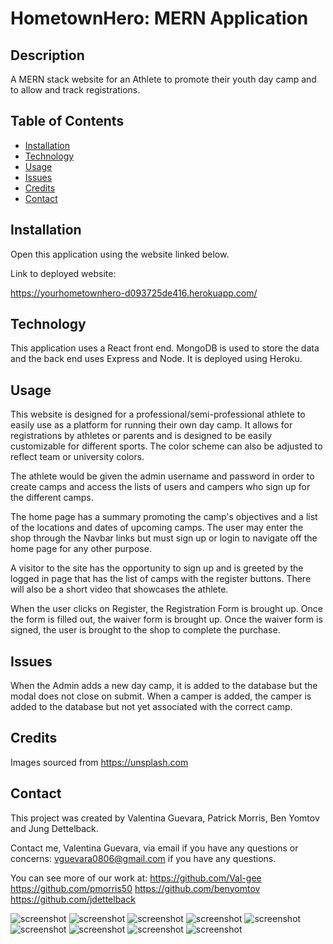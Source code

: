 # HometownHero: MERN Application

## Description

A MERN stack website for an Athlete to promote their youth day camp and to allow and track registrations. 


## Table of Contents
* [Installation](#installation)
* [Technology](#technology)
* [Usage](#usage)
* [Issues](#issues)
* [Credits](#credits)
* [Contact](#contact)


## Installation
Open this application using the website linked below.

Link to deployed website:

https://yourhometownhero-d093725de416.herokuapp.com/


## Technology
This application uses a React front end. MongoDB is used to store the data and the back end uses Express and Node. It is deployed using Heroku.


## Usage
This website is designed for a professional/semi-professional athlete to easily use as a platform for running their own day camp. It allows for registrations by athletes or parents and is designed to be easily customizable for different sports. The color scheme can also be adjusted to reflect team or university colors.

The athlete would be given the admin username and password in order to create camps and access the lists of users and campers who sign up for the different camps.

The home page has a summary promoting the camp's objectives and a list of the locations and dates of upcoming camps. The user may enter the shop through the Navbar links but must sign up or login to navigate off the home page for any other purpose.

A visitor to the site has the opportunity to sign up and is greeted by the logged in page that has the list of camps with the register buttons. There will also be a short video that showcases the athlete.

When the user clicks on Register, the Registration Form is brought up. Once the form is filled out, the waiver form is brought up. Once the waiver form is signed, the user is brought to the shop to complete the purchase.


## Issues
When the Admin adds a new day camp, it is added to the database but the modal does not close on submit. When a camper is added, the camper is added to the database but not yet associated with the correct camp.


## Credits
Images sourced from https://unsplash.com


## Contact
This project was created by Valentina Guevara, Patrick Morris, Ben Yomtov and Jung Dettelback.

Contact me, Valentina Guevara, via email if you have any questions or concerns:
    [vguevara0806@gmail.com](mailto:vguevara0806@gmail.com) if you have any questions.  

You can see more of our work at:
    <https://github.com/Val-gee>
    <https://github.com/pmorris50>
    <https://github.com/benyomtov>
    <https://github.com/jdettelback>

  ![screenshot](https://raw.githubusercontent.com/pmorris50/HometownHero/main/client/public/images/hometownhero.png)
  ![screenshot](https://raw.githubusercontent.com/pmorris50/HometownHero/main/client/public/images/hometownhero2.png)
  ![screenshot](https://raw.githubusercontent.com/pmorris50/HometownHero/main/client/public/images/hometownhero3.png)
  ![screenshot](https://raw.githubusercontent.com/pmorris50/HometownHero/main/client/public/images/hometownhero4.png)
  ![screenshot](https://raw.githubusercontent.com/pmorris50/HometownHero/main/client/public/images/hometownhero5.png)
  ![screenshot](https://raw.githubusercontent.com/pmorris50/HometownHero/main/client/public/images/hometownhero6.png)
  ![screenshot](https://raw.githubusercontent.com/pmorris50/HometownHero/main/client/public/images/hometownhero7.png)
  ![screenshot](https://raw.githubusercontent.com/pmorris50/HometownHero/main/client/public/images/hometownhero8.png)
  ![screenshot](https://raw.githubusercontent.com/pmorris50/HometownHero/main/client/public/images/hometownhero9.png)
  
